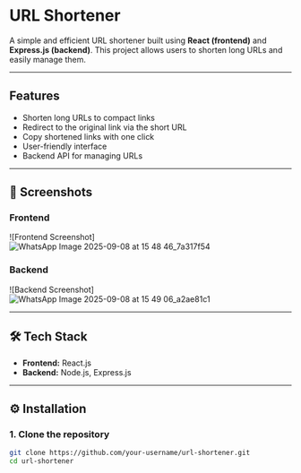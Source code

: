 # URL Shortener  

A simple and efficient URL shortener built using **React (frontend)** and **Express.js (backend)**. This project allows users to shorten long URLs and easily manage them.  

---

## Features  
- Shorten long URLs to compact links  
- Redirect to the original link via the short URL  
- Copy shortened links with one click  
- User-friendly interface  
- Backend API for managing URLs  

---

## 📸 Screenshots  

### Frontend  
![Frontend Screenshot]
![WhatsApp Image 2025-09-08 at 15 48 46_7a317f54](https://github.com/user-attachments/assets/026a5342-9184-448a-a224-69e4b8fc39d5)




### Backend  
![Backend Screenshot]
![WhatsApp Image 2025-09-08 at 15 49 06_a2ae81c1](https://github.com/user-attachments/assets/de02179e-b695-4e92-8325-2ebd98c727ea)


---

## 🛠️ Tech Stack  
- **Frontend:** React.js  
- **Backend:** Node.js, Express.js  

---

## ⚙️ Installation  

### 1. Clone the repository  
```bash
git clone https://github.com/your-username/url-shortener.git
cd url-shortener
